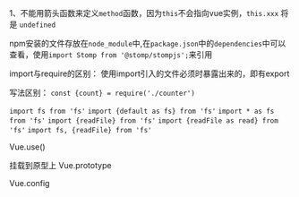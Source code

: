 1、不能用箭头函数来定义`method`函数，因为`this`不会指向vue实例，`this.xxx` 将是 `undefined`

npm安装的文件存放在`node_module`中,在`package.json`中的`dependencies`中可以查看，使用`import Stomp from '@stomp/stompjs';`来引用


import与require的区别：
  使用import引入的文件必须时暴露出来的，即有export
  
写法区别：
`const {count} = require('./counter')`
    
`import fs from 'fs'`
`import {default as fs} from 'fs'`
`import * as fs from 'fs'`
`import {readFile} from 'fs'`
`import {readFile as read} from 'fs'`
`import fs, {readFile} from 'fs'`


Vue.use()


挂载到原型上
Vue.prototype


Vue.config

